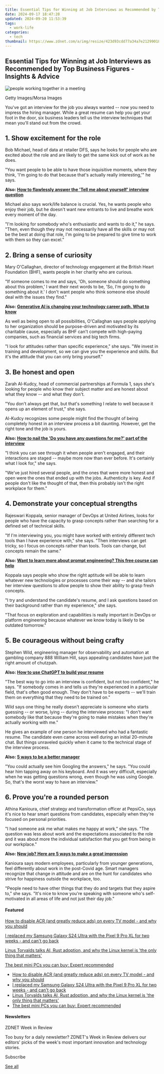 ```yaml
---
title: Essential Tips for Winning at Job Interviews as Recommended by Top Business Figures - Insights & Advice
date: 2024-09-17 18:47:28
updated: 2024-09-20 11:53:39
tags:
  - work-life
categories:
  - tech
thumbnail: https://www.zdnet.com/a/img/resize/423d93cdd77a34a7e2129901891557679098d533/2023/05/01/690df94f-fe10-4d79-a8e4-9dcbd344abc3/gettyimages-1169112139.jpg?width=278&height=156&fit=crop&auto=webp
---
```


## Essential Tips for Winning at Job Interviews as Recommended by Top Business Figures - Insights & Advice

![people working together in a meeting](https://www.zdnet.com/a/img/resize/b037b6f2f4af9982366f911a3bece7b1a46eed6c/2023/05/01/690df94f-fe10-4d79-a8e4-9dcbd344abc3/gettyimages-1169112139.jpg?auto=webp&width=1280)

Getty Images/Morsa Images

You've got an interview for the job you always wanted -- now you need to impress the hiring manager. While a great resume can help you get your foot in the door, six business leaders tell us the interview techniques that mean you'll stand out from the crowd.

## 1\. Show excitement for the role

Bob Michael, head of data at retailer DFS, says he looks for people who are excited about the role and are likely to get the same kick out of work as he does. 

"You want people to be able to have those inquisitive moments, where they think, 'I'm going to do that because that's actually really interesting,'" he says.

**Also:** [**How to flawlessly answer the 'Tell me about yourself' interview question**](https://www.zdnet.com/education/professional-development/tell-me-about-yourself-interview-question/)

Michael also says work/life balance is crucial. Yes, he wants people who enjoy their job, but he doesn't want new entrants to live and breathe work every moment of the day. 

"I'm looking for somebody who's enthusiastic and wants to do it," he says. "Then, even though they may not necessarily have all the skills or may not be the best at doing that role, I'm going to be prepared to give time to work with them so they can excel."

## 2\. Bring a sense of curiosity 

Mary O'Callaghan, director of technology engagement at the British Heart Foundation (BHF), wants people in her charity who are curious. 

"If someone comes to me and says, 'Oh, someone should do something about this problem,' I want their next words to be, 'So, I'm going to do something about it.' I don't want people who think someone else should deal with the issues they find." 

**Also:** [**Generative AI is changing your technology career path. What to know**](https://www.zdnet.com/article/generative-ai-is-changing-your-technology-career-path-heres-what-you-need-to-know/)

As well as being open to all possibilities, O'Callaghan says people applying to her organization should be purpose-driven and motivated by its charitable cause, especially as BHF can't compete with high-paying companies, such as financial services and big tech firms.

"I look for attitudes rather than specific experience," she says. "We invest in training and development, so we can give you the experience and skills. But it's the attitude that you can only bring yourself."

## 3\. Be honest and open

Zarah Al-Kudcy, head of commercial partnerships at Formula 1, says she's looking for people who know their subject matter and are honest about what they know -- and what they don't.

"You don't always get that, but that's something I relate to well because it opens up an element of trust," she says.

Al-Kudcy recognizes some people might find the thought of being completely honest in an interview process a bit daunting. However, get the right tone and the job is yours. 

**Also:** [**How to nail the 'Do you have any questions for me?' part of the interview**](https://www.zdnet.com/education/professional-development/how-to-nail-the-do-you-have-any-questions-for-me-part-of-the-interview/)

"I think you can see through it when people aren't engaged, and their interactions are staged -- maybe more now than ever before. It's certainly what I look for," she says. 

"We've just hired several people, and the ones that were more honest and open were the ones that ended up with the jobs. Authenticity is key. And if people don't like the thought of that, then this probably isn't the right workplace for them."

## 4\. Demonstrate your conceptual strengths

Rajeswari Koppala, senior manager of DevOps at United Airlines, looks for people who have the capacity to grasp concepts rather than searching for a defined set of technical skills.

"If I'm interviewing you, you might have worked with entirely different tech tools than I have experience with," she says. "Then interviews can get tricky, so I focus on concepts rather than tools. Tools can change, but concepts remain the same."

**Also:** [**Want to learn more about prompt engineering? This free course can help**](https://www.zdnet.com/article/want-to-learn-more-about-prompt-engineering-this-free-course-can-help/)

Koppala says people who show the right aptitude will be able to learn whatever new technologies or processes come their way -- and she tailors her interview questions to allow people to show their ability to grasp fresh concepts.

"I try and understand the candidate's resume, and I ask questions based on their background rather than my experience," she says. 

"That focus on exploration and capabilities is really important in DevOps or platform engineering because whatever we know today is likely to be outdated tomorrow."

## 5\. Be courageous without being crafty 

Stephen Wild, engineering manager for observability and automation at gambling company 888 William Hill, says appealing candidates have just the right amount of chutzpah. 

**Also:** [**How to use ChatGPT to build your resume**](https://www.zdnet.com/article/how-to-use-chatgpt-to-build-your-resume/)

"The best way to go into an interview is confident, but not too confident," he says. "If somebody comes in and tells us they're experienced in a particular field, that's often good enough. They don't have to be experts -- we'll train them on everything that they need to be trained on."

Wild says one thing he really doesn't appreciate is someone who starts guessing -- or worse, lying -- during the interview process: "I don't want somebody like that because they're going to make mistakes when they're actually working with me."

He gives an example of one person he interviewed who had a fantastic resume. The candidate even came across well during an initial 20-minute chat. But things unraveled quickly when it came to the technical stage of the interview process.

**Also:** [**5 ways to be a better manager**](https://www.zdnet.com/home-and-office/work-life/5-ways-to-be-a-better-manager-best-practices-every-leader-should-know/)

"You could actually see him Googling the answers," he says. "You could hear him tapping away on his keyboard. And it was very difficult, especially when he was getting questions wrong, even though he was using Google. So, that's the worst way to have an interview." 

## 6\. Prove you're a rounded person

Athina Kanioura, chief strategy and transformation officer at PepsiCo, says it's nice to hear smart questions from candidates, especially when they're focused on personal priorities.

"I had someone ask me what makes me happy at work," she says. "The question was less about work and the expectations associated to the role and it was about more the individual satisfaction that you get from being in our workplace."

**Also:** [**New job? Here are 5 ways to make a great impression**](https://www.zdnet.com/home-and-office/work-life/new-job-here-are-5-ways-to-make-a-great-first-impression/)

Kanioura says modern employees, particularly from younger generations, feel differently about work in the post-Covid age. Smart managers recognize that change in attitude and are on the hunt for candidates who strive for happiness outside the workplace, too.

"People need to have other things that they do and targets that they aspire to," she says. "It's nice to know you're speaking with someone who's self-motivated in all areas of life and not just their day job."

#### Featured

[How to disable ACR (and greatly reduce ads) on every TV model - and why you should](https://www.zdnet.com/article/how-to-disable-acr-and-greatly-reduce-ads-on-every-tv-model-and-why-you-should/ "How to disable ACR (and greatly reduce ads) on every TV model - and why you should")

[I replaced my Samsung Galaxy S24 Ultra with the Pixel 9 Pro XL for two weeks - and can't go back](https://www.zdnet.com/article/i-replaced-my-samsung-galaxy-s24-ultra-with-the-pixel-9-pro-xl-for-two-weeks-and-cant-go-back/ "I replaced my Samsung Galaxy S24 Ultra with the Pixel 9 Pro XL for two weeks - and can't go back")

[Linus Torvalds talks AI, Rust adoption, and why the Linux kernel is 'the only thing that matters'](https://www.zdnet.com/article/linus-torvalds-talks-ai-rust-adoption-and-why-the-linux-kernel-is-the-only-thing-that-matters/ "Linus Torvalds talks AI, Rust adoption, and why the Linux kernel is 'the only thing that matters'")

[The best mini PCs you can buy: Expert recommended](https://www.zdnet.com/article/best-mini-pc/ "The best mini PCs you can buy: Expert recommended")

* [How to disable ACR (and greatly reduce ads) on every TV model - and why you should](https://www.zdnet.com/article/how-to-disable-acr-and-greatly-reduce-ads-on-every-tv-model-and-why-you-should/ "How to disable ACR (and greatly reduce ads) on every TV model - and why you should")
* [I replaced my Samsung Galaxy S24 Ultra with the Pixel 9 Pro XL for two weeks - and can't go back](https://www.zdnet.com/article/i-replaced-my-samsung-galaxy-s24-ultra-with-the-pixel-9-pro-xl-for-two-weeks-and-cant-go-back/ "I replaced my Samsung Galaxy S24 Ultra with the Pixel 9 Pro XL for two weeks - and can't go back")
* [Linus Torvalds talks AI, Rust adoption, and why the Linux kernel is 'the only thing that matters'](https://www.zdnet.com/article/linus-torvalds-talks-ai-rust-adoption-and-why-the-linux-kernel-is-the-only-thing-that-matters/ "Linus Torvalds talks AI, Rust adoption, and why the Linux kernel is 'the only thing that matters'")
* [The best mini PCs you can buy: Expert recommended](https://www.zdnet.com/article/best-mini-pc/ "The best mini PCs you can buy: Expert recommended")

#### Newsletters

ZDNET Week in Review

Too busy for a daily newsletter? ZDNET's Week in Review delivers our editors' picks of the week's most important innovation and technology stories.

 Subscribe

[See all](https://www.zdnet.com/newsletters/)

<ins class="adsbygoogle"
     style="display:block"
     data-ad-format="autorelaxed"
     data-ad-client="ca-pub-7571918770474297"
     data-ad-slot="1223367746"></ins>



<ins class="adsbygoogle"
     style="display:block"
     data-ad-client="ca-pub-7571918770474297"
     data-ad-slot="8358498916"
     data-ad-format="auto"
     data-full-width-responsive="true"></ins>
